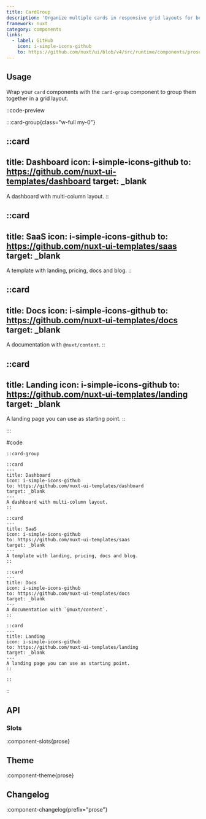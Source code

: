 ```yaml
---
title: CardGroup
description: 'Organize multiple cards in responsive grid layouts for better content presentation.'
framework: nuxt
category: components
links:
  - label: GitHub
    icon: i-simple-icons-github
    to: https://github.com/nuxt/ui/blob/v4/src/runtime/components/prose/CardGroup.vue
---
```


## Usage

Wrap your `card` components with the `card-group` component to group them together in a grid layout.

::code-preview

:::card-group{class="w-full my-0"}

::card
---
title: Dashboard
icon: i-simple-icons-github
to: https://github.com/nuxt-ui-templates/dashboard
target: _blank
---
A dashboard with multi-column layout.
::

::card
---
title: SaaS
icon: i-simple-icons-github
to: https://github.com/nuxt-ui-templates/saas
target: _blank
---
A template with landing, pricing, docs and blog.
::

::card
---
title: Docs
icon: i-simple-icons-github
to: https://github.com/nuxt-ui-templates/docs
target: _blank
---
A documentation with `@nuxt/content`.
::

::card
---
title: Landing
icon: i-simple-icons-github
to: https://github.com/nuxt-ui-templates/landing
target: _blank
---
A landing page you can use as starting point.
::

:::

#code

```mdc
::card-group

::card
---
title: Dashboard
icon: i-simple-icons-github
to: https://github.com/nuxt-ui-templates/dashboard
target: _blank
---
A dashboard with multi-column layout.
::

::card
---
title: SaaS
icon: i-simple-icons-github
to: https://github.com/nuxt-ui-templates/saas
target: _blank
---
A template with landing, pricing, docs and blog.
::

::card
---
title: Docs
icon: i-simple-icons-github
to: https://github.com/nuxt-ui-templates/docs
target: _blank
---
A documentation with `@nuxt/content`.
::

::card
---
title: Landing
icon: i-simple-icons-github
to: https://github.com/nuxt-ui-templates/landing
target: _blank
---
A landing page you can use as starting point.
::

::
```

::

## API

### Slots

:component-slots{prose}

## Theme

:component-theme{prose}

## Changelog

:component-changelog{prefix="prose"}
